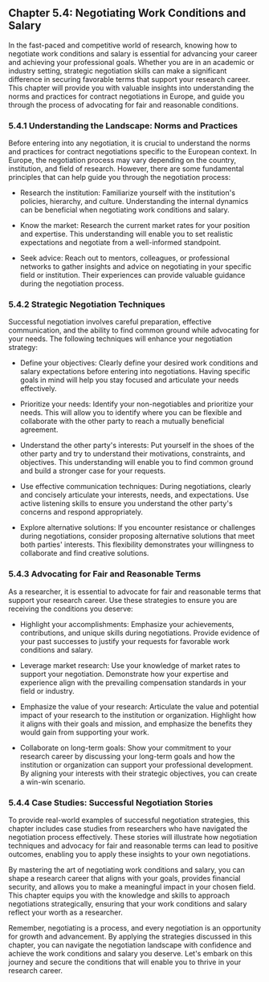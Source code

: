 ## Chapter 5.4: Negotiating Work Conditions and Salary

In the fast-paced and competitive world of research, knowing how to negotiate work conditions and salary is essential for advancing your career and achieving your professional goals. Whether you are in an academic or industry setting, strategic negotiation skills can make a significant difference in securing favorable terms that support your research career. This chapter will provide you with valuable insights into understanding the norms and practices for contract negotiations in Europe, and guide you through the process of advocating for fair and reasonable conditions.

### 5.4.1 Understanding the Landscape: Norms and Practices

Before entering into any negotiation, it is crucial to understand the norms and practices for contract negotiations specific to the European context. In Europe, the negotiation process may vary depending on the country, institution, and field of research. However, there are some fundamental principles that can help guide you through the negotiation process:

- Research the institution: Familiarize yourself with the institution's policies, hierarchy, and culture. Understanding the internal dynamics can be beneficial when negotiating work conditions and salary.

- Know the market: Research the current market rates for your position and expertise. This understanding will enable you to set realistic expectations and negotiate from a well-informed standpoint.

- Seek advice: Reach out to mentors, colleagues, or professional networks to gather insights and advice on negotiating in your specific field or institution. Their experiences can provide valuable guidance during the negotiation process.

### 5.4.2 Strategic Negotiation Techniques

Successful negotiation involves careful preparation, effective communication, and the ability to find common ground while advocating for your needs. The following techniques will enhance your negotiation strategy:

- Define your objectives: Clearly define your desired work conditions and salary expectations before entering into negotiations. Having specific goals in mind will help you stay focused and articulate your needs effectively.

- Prioritize your needs: Identify your non-negotiables and prioritize your needs. This will allow you to identify where you can be flexible and collaborate with the other party to reach a mutually beneficial agreement.

- Understand the other party's interests: Put yourself in the shoes of the other party and try to understand their motivations, constraints, and objectives. This understanding will enable you to find common ground and build a stronger case for your requests.

- Use effective communication techniques: During negotiations, clearly and concisely articulate your interests, needs, and expectations. Use active listening skills to ensure you understand the other party's concerns and respond appropriately.

- Explore alternative solutions: If you encounter resistance or challenges during negotiations, consider proposing alternative solutions that meet both parties' interests. This flexibility demonstrates your willingness to collaborate and find creative solutions.

### 5.4.3 Advocating for Fair and Reasonable Terms

As a researcher, it is essential to advocate for fair and reasonable terms that support your research career. Use these strategies to ensure you are receiving the conditions you deserve:

- Highlight your accomplishments: Emphasize your achievements, contributions, and unique skills during negotiations. Provide evidence of your past successes to justify your requests for favorable work conditions and salary.

- Leverage market research: Use your knowledge of market rates to support your negotiation. Demonstrate how your expertise and experience align with the prevailing compensation standards in your field or industry.

- Emphasize the value of your research: Articulate the value and potential impact of your research to the institution or organization. Highlight how it aligns with their goals and mission, and emphasize the benefits they would gain from supporting your work.

- Collaborate on long-term goals: Show your commitment to your research career by discussing your long-term goals and how the institution or organization can support your professional development. By aligning your interests with their strategic objectives, you can create a win-win scenario.

### 5.4.4 Case Studies: Successful Negotiation Stories

To provide real-world examples of successful negotiation strategies, this chapter includes case studies from researchers who have navigated the negotiation process effectively. These stories will illustrate how negotiation techniques and advocacy for fair and reasonable terms can lead to positive outcomes, enabling you to apply these insights to your own negotiations.

By mastering the art of negotiating work conditions and salary, you can shape a research career that aligns with your goals, provides financial security, and allows you to make a meaningful impact in your chosen field. This chapter equips you with the knowledge and skills to approach negotiations strategically, ensuring that your work conditions and salary reflect your worth as a researcher.

Remember, negotiating is a process, and every negotiation is an opportunity for growth and advancement. By applying the strategies discussed in this chapter, you can navigate the negotiation landscape with confidence and achieve the work conditions and salary you deserve. Let's embark on this journey and secure the conditions that will enable you to thrive in your research career.
